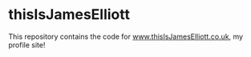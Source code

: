 # thisIsJamesElliott
This repository contains the code for www.thisIsJamesElliott.co.uk, my profile site!
